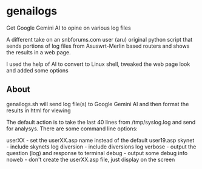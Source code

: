 # genailogs
Get Google Gemini AI to opine on various log files

A different take on an snbforums.com user (aru) original python script that sends portions of log files
from Asuswrt-Merlin based routers and shows the results in a web page.

I used the help of AI to convert to Linux shell, tweaked the web page look and added some options

## About
genailogs.sh will send log file(s) to Google Gemini AI and then format the results in html for viewing

The default action is to take the last 40 lines from /tmp/syslog.log and send for analysys.
There are some command line options:

userXX - set the userXX.asp name instead of the default user19.asp
skynet - include skynets log
diversion - include diversions log
verbose - output the question (log) and response to terminal
debug - output some debug info
noweb - don't create the userXX.asp file, just display on the screen
